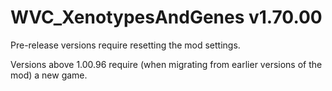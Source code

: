 # WVC_XenotypesAndGenes v1.70.00
 
Pre-release versions require resetting the mod settings.

Versions above 1.00.96 require (when migrating from earlier versions of the mod) a new game.